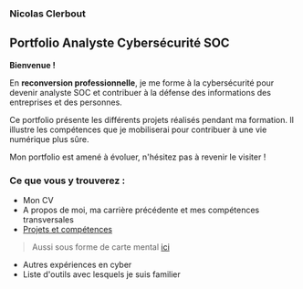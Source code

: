 
### Nicolas Clerbout

## Portfolio Analyste Cybersécurité SOC

**Bienvenue !**

En **reconversion professionnelle**, je me forme à la cybersécurité pour devenir analyste SOC et contribuer à la défense des informations des entreprises et des personnes.

Ce portfolio présente les différents projets réalisés pendant ma formation. Il illustre les compétences que je mobiliserai pour contribuer à une vie numérique plus sûre.

Mon portfolio est amené à évoluer, n'hésitez pas à revenir le visiter !


### Ce que vous y trouverez :

- Mon CV
- A propos de moi, ma carrière précédente et mes compétences transversales
- [Projets et compétences](https://github.com/nclerbout/projects-list)
 > Aussi sous forme de carte mental [ici](https://github.com/nclerbout/nclerbout-portfolio/blob/main/carte_mentale.pdf)
- Autres expériences en cyber
- Liste d'outils avec lesquels je suis familier

